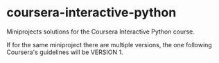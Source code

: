 coursera-interactive-python
===========================

Miniprojects solutions for the Coursera Interactive Python course.


If for the same miniproject there are multiple versions, the one following Coursera's guidelines will be VERSION 1.
